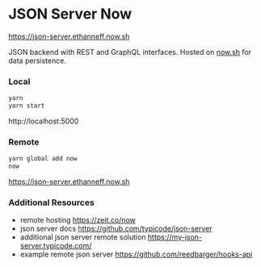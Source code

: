# JSON Server Now

https://json-server.ethanneff.now.sh

JSON backend with REST and GraphQL interfaces. Hosted on [now.sh](https://zeit.co/now) for data persistence.


### Local

```sh
yarn
yarn start
```

http://localhost:5000

### Remote

```sh
yarn global add now
now
```

https://json-server.ethanneff.now.sh

### Additional Resources

- remote hosting https://zeit.co/now
- json server docs https://github.com/typicode/json-server
- additional json server remote solution https://my-json-server.typicode.com/
- example remote json server https://github.com/reedbarger/hooks-api
